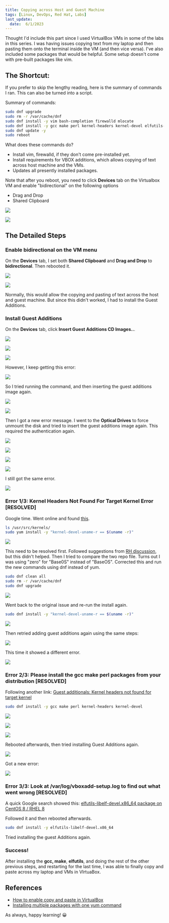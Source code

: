```yaml
---
title: Copying across Host and Guest Machine
tags: [Linux, DevOps, Red Hat, Labs]
last_update:
  date:  6/1/2023
---
```



Thought I'd include this part since I used VirtualBox VMs in some of the labs in this series. I was having issues copying text from my laptop and then pasting them onto the terminal inside the VM (and then vice versa). I've also included some packages that would be helpful. Some setup doesn't come with pre-built packages like vim.

## The Shortcut:

If you prefer to skip the lengthy reading, here is the summary of commands I ran. This can also be turned into a script. 

Summary of commands:

```bash
sudo dnf upgrade
sudo rm -r /var/cache/dnf
sudo dnf install -y vim bash-completion firewalld mlocate
sudo dnf install -y gcc make perl kernel-headers kernel-devel elfutils-libelf-devel.x86_64
sudo dnf update -y
sudo reboot
```

What does these commands do?

- Install vim, firewalld, if they don't come pre-installed yet.
- Install requirements for VBOX additions, which allows copying of text across host machine and the VMs.
- Updates all presently installed packages.

Note that after you reboot, you need to click **Devices** tab on the Virtualbox VM and enable "bidirectional" on the following options

- Drag and Drop
- Shared Clipboard


<div class="img-center"> 

![](/img/docs/vbox-bidir.png)

</div>


<div class="img-center"> 

![](/img/docs/vbox-bidir-2.png)

</div>


## The Detailed Steps


### Enable bidirectional on the VM menu

On the **Devices** tab, I set both **Shared Clipboard** and **Drag and Drop** to **bidirectional**. Then rebooted it.


<div class="img-center"> 

![](/img/docs/vbox-bidir.png)

</div>


<div class="img-center"> 

![](/img/docs/vbox-bidir-2.png)

</div>

Normally, this would allow the copying and pasting of text across the host and guest machine. But since this didn't worked, I had to install the Guest Additions.

### Install Guest Additions

On the **Devices** tab, click **Insert Guest Additions CD Images..**.


<div class="img-center"> 

![](/img/docs/vbox1.png)

</div>

<div class="img-center"> 

![](/img/docs/vbox2.png)

</div>

<div class="img-center"> 

![](/img/docs/vbox3.png)

</div>

However, I keep getting this error:

<div class="img-center"> 

![](/img/docs/vbox4.png)

</div>

So I tried running the command, and then inserting the guest additions image again.

<div class="img-center"> 

![](/img/docs/vbox5.png)

</div>

<div class="img-center"> 

![](/img/docs/vbox1.png)

</div>

Then I got a new error message. I went to the **Optical Drives** to force unmount the disk and tried to insert the guest additions image again. This required the authentication again.

<div class="img-center"> 

![](/img/docs/vbox6.png)

</div>

<div class="img-center"> 

![](/img/docs/vbox7.png)

</div>

<div class="img-center"> 

![](/img/docs/vbox8.png)

</div>

<div class="img-center"> 

![](/img/docs/vbox1.png)

</div>

I still got the same error.


<div class="img-center"> 

![](/img/docs/vbox9.png)

</div>


### Error 1/3: Kernel Headers Not Found For Target Kernel Error [RESOLVED]

Google time. Went online and found [this](https://www.dev2qa.com/how-to-resolve-virtualbox-guest-additions-kernel-headers-not-found-for-target-kernel-error/).

```bash
ls /usr/src/kernels/
sudo yum install -y "kernel-devel-uname-r == $(uname -r)"
```


<div class="img-center"> 

![](/img/docs/sv-error-1.png)

</div>

This need to be resolved first. Followed suggestions from [RH discussion](https://access.redhat.com/discussions/4656371), but this didn't helped.
Then I tried to compare the two repo file. Turns out I was using "zero" for "Base0S" instead of "BaseOS". Corrected this and run the new commands using dnf instead of yum.

```bash
sudo dnf clean all
sudo rm -r /var/cache/dnf
sudo dnf upgrade
```


<div class="img-center"> 

![](/img/docs/sv-error-2.png)

</div>

Went back to the original issue and re-run the install again.

```bash
sudo dnf install -y "kernel-devel-uname-r == $(uname -r)"
```


<div class="img-center"> 

![](/img/docs/sv-kernelerror-1.png)

</div>

Then retried adding guest additions again using the same steps:


<div class="img-center"> 

![](/img/docs/vbox1.png)

</div>

This time it showed a different error.


<div class="img-center"> 

![](/img/docs/vboxadd-2.png)

</div>

### Error 2/3: Please install the gcc make perl packages from your distribution [RESOLVED] 

Following another link: [Guest additionals: Kernel headers not found for target kernel](https://superuser.com/questions/1532590/guest-additionals-kernel-headers-not-found-for-target-kernel)

```bash
sudo dnf install -y gcc make perl kernel-headers kernel-devel
```


<div class="img-center"> 

![](/img/docs/vboxadd-gcc.png)

</div>

<div class="img-center"> 

![](/img/docs/vboxadd-gcc-make.png)

</div>

<div class="img-center"> 

![](/img/docs/vboxadd-gcc-make-2.png)

</div>

Rebooted afterwards, then tried installing Guest Additions again.


<div class="img-center"> 

![](/img/docs/vbox1.png)

</div>


Got a new error:


<div class="img-center"> 

![](/img/docs/vboxadd-new-1.png)

</div>


### Error 3/3: Look at /var/log/vboxadd-setup.log to find out what went wrong [RESOLVED]

A quick Google search showed this: [elfutils-libelf-devel.x86_64 package on CentOS 8 / RHEL 8](https://linux-packages.com/centos-8/package/elfutils-libelf-develx86-64)

Followed it and then rebooted afterwards.

```bash
sudo dnf install -y elfutils-libelf-devel.x86_64
```

Tried installing the guest Additions again.


### Success!

After installing the **gcc, make**, **elfutils**, and doing the rest of the other previous steps, and restarting for the last time, I was able to finally copy and paste across my laptop and VMs in VIrtuaBox.




## References

- [How to enable copy and paste in VirtualBox](https://www.techrepublic.com/article/how-to-enable-copy-and-paste-in-virtualbox/)
- [Installing multiple packages with one yum command](https://unix.stackexchange.com/questions/7638/installing-multiple-packages-with-one-yum-command)


As always, happy learning! 😀
